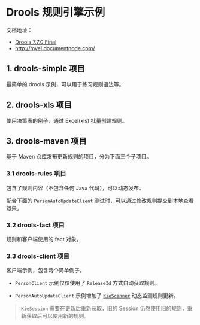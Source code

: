 # Drools 规则引擎示例

文档地址：

- [Drools 7.7.0.Final](https://docs.jboss.org/drools/release/7.7.0.Final/drools-docs/html_single/index.html)
- http://mvel.documentnode.com/


## 1. drools-simple 项目

最简单的 drools 示例，可以用于练习规则语法等。

## 2. drools-xls 项目

使用决策表的例子，通过 Excel(xls) 批量创建规则。

## 3. drools-maven 项目

基于 Maven 仓库发布更新规则的项目，分为下面三个子项目。

### 3.1 drools-rules 项目

包含了规则内容（不包含任何 Java 代码），可以动态发布。

配合下面的 `PersonAutoUpdateClient` 测试时，可以通过修改规则提交到本地查看效果。

### 3.2 drools-fact 项目

规则和客户端使用的 fact 对象。

### 3.3 drools-client 项目

客户端示例，包含两个简单例子。

- `PersonClient` 示例仅仅使用了 `ReleaseId` 方式自动获取规则。

- `PersonAutoUpdateClient` 示例增加了 [`KieScanner`](https://docs.jboss.org/drools/release/7.7.0.Final/drools-docs/html_single/index.html#_kiescanner_2) 动态监测规则更新。

> `KieSession` 需要在更新后重新获取，旧的 Session 仍然使用旧的规则，重新获取后可以使用新的规则。
